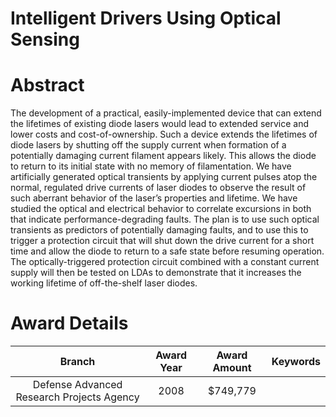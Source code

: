 
Intelligent Drivers Using Optical Sensing
=========================================

# Abstract


The development of a practical, easily-implemented device that can extend the lifetimes of existing diode lasers would lead to extended service and lower costs and cost-of-ownership. Such a device extends the lifetimes of diode lasers by shutting off the supply current when formation of a potentially damaging current filament appears likely. This allows the diode to return to its initial state with no memory of filamentation. We have artificially generated optical transients by applying current pulses atop the normal, regulated drive currents of laser diodes to observe the result of such aberrant behavior of the laser’s properties and lifetime. We have studied the optical and electrical behavior to correlate excursions in both that indicate performance-degrading faults. The plan is to use such optical transients as predictors of potentially damaging faults, and to use this to trigger a protection circuit that will shut down the drive current for a short time and allow the diode to return to a safe state before resuming operation. The optically-triggered protection circuit combined with a constant current supply will then be tested on LDAs to demonstrate that it increases the working lifetime of off-the-shelf laser diodes.  

# Award Details

|Branch|Award Year|Award Amount|Keywords|
| :---: | :---: | :---: | :---: |
|Defense Advanced Research Projects Agency|2008|$749,779||
